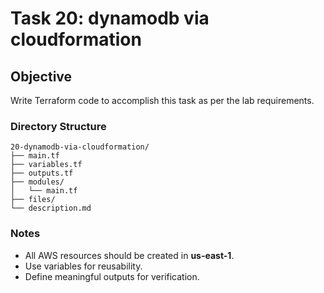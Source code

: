 # Task 20: dynamodb via cloudformation

## Objective
Write Terraform code to accomplish this task as per the lab requirements.

### Directory Structure
```
20-dynamodb-via-cloudformation/
├── main.tf
├── variables.tf
├── outputs.tf
├── modules/
│   └── main.tf
├── files/
└── description.md
```

### Notes
- All AWS resources should be created in **us-east-1**.
- Use variables for reusability.
- Define meaningful outputs for verification.
